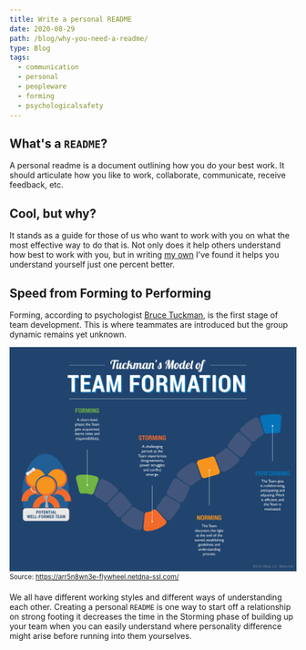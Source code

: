 ```yaml
---
title: Write a personal README
date: 2020-08-29
path: /blog/why-you-need-a-readme/
type: Blog
tags:
  - communication
  - personal
  - peopleware
  - forming
  - psychologicalsafety
---
```


## What's a `README`?
A personal readme is a document outlining how you do your best work. It should articulate how you like to work, collaborate, communicate, receive feedback, etc.

## Cool, but why?
It stands as a guide for those of us who want to work with you on what the most effective way to do that is. Not only does it help others understand how best to work with you, but in writing [my own](/blog/working-with-me/) I've found it helps you understand yourself just one percent better.

## Speed from Forming to Performing
Forming, according to psychologist [Bruce Tuckman](https://en.wikipedia.org/wiki/Bruce_Tuckman), is the first stage of team development. This is where teammates are introduced but the group dynamic remains yet unknown.

![](../../images/Tuckman-Model-of-Team-Formation.jpg)
<sup>Source: https://arr5n8wn3e-flywheel.netdna-ssl.com/</sup>

We all have different working styles and different ways of understanding each other. Creating a personal `README` is one way to start off a relationship on strong footing it decreases the time in the Storming phase of building up your team when you can easily understand where personality difference might arise before running into them yourselves.


